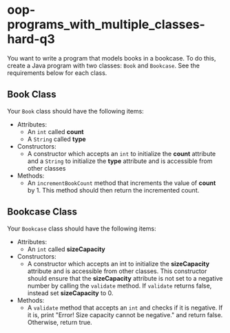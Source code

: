 # oop-programs_with_multiple_classes-hard-q3

You want to write a program that models books in a bookcase. To do this, create a Java program with two
classes: `Book` and `Bookcase`. See the requirements below for each class.

## Book Class

Your `Book` class should have the following items:

- Attributes:
    - An `int` called **count**
    - A `String` called **type**
- Constructors:
    - A constructor which accepts an `int` to initialize the **count** attribute and a `String` to initialize the
      **type** attribute and is accessible from other classes
- Methods:
    - An `incrementBookCount` method that increments the value of **count** by 1. This method should then return the 
      incremented count.

## Bookcase Class

Your `Bookcase` class should have the following items:

- Attributes:
    - An `int` called **sizeCapacity**
- Constructors:
    - A constructor which accepts an int to initialize the **sizeCapacity** attribute and is accessible from other classes.
      This constructor should ensure that the **sizeCapacity** attribute is not set to a negative number by calling the 
      `validate` method. If `validate` returns false, instead set **sizeCapacity** to 0.
- Methods:
    - A `validate` method that accepts an `int` and checks if it is negative. If it is, print "Error! Size capacity 
      cannot be negative." and return false. Otherwise, return true.